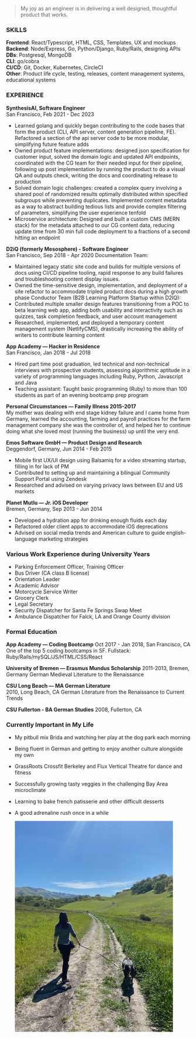 > My joy as an engineer is in delivering a well designed, thoughtful product that works.

### SKILLS
**Frontend**: React/Typescript, HTML, CSS, Templates, UX and mockups  
**Backend**: Node/Express, Go, Python/Django, Ruby/Rails, designing APIs  
**DBs**: Postgresql, MongoDB  
**CLI**: go/cobra  
**CI/CD**: Git, Docker, Kubernetes, CircleCI  
**Other**: Product life cycle, testing, releases, content management systems, educational systems  

### EXPERIENCE
**SynthesisAI, Software Engineer**  
San Francisco, Feb 2021 - Dec 2023
- Learned golang and quickly began contributing to the code bases that form the product (CLI, API server, content generation pipeline, FE). Refactored a section of the api server code to be more modular, simplifying future feature adds
 - Owned product feature implementations: designed json specification for customer input, solved the domain logic and updated API endpoints, coordinated with the CG team for their needed input for their pipeline, following up post implementation by running the product to do a visual QA and outputs check, writing the docs and coordinating release to production
 - Solved domain logic challenges: created a complex query involving a shared pool of randomized results optimally distributed within specified subgroups while preventing duplicates. Implemented content metadata as a way to abstract building tedious lists and provide complex filtering of parameters, simplifying the user experience tenfold
 - Microservice architecture: Designed and built a custom CMS (MERN stack) for the metadata attached to our CG content data, reducing update time from 30 min full code deployment to a fractions of a second hitting an endpoint

**D2iQ (formerly Mesosphere) - Software Engineer**  
San Francisco, Sep 2018 - Apr 2020
Documentation Team:
 - Maintained legacy static site code and builds for multiple versions of docs using CI/CD pipeline tooling, rapid response to any build failures and troubleshooting content display issues.
 - Owned the time-sensitive design, implementation, and deployment of a site refactor to accommodate tripled product docs during a high growth phase
Conductor Team (B2B Learning Platform Startup within D2IQ):
 - Contributed multiple smaller design features transitioning from a POC to beta learning web app, adding both usability and interactivity such as quizzes, task completion feedback, and user account management
 - Researched, implemented, and deployed a temporary content management system (NetlifyCMS), drastically increasing the ability of writers to contribute learning content

**App Academy — Hacker in Residence**  
San Francisco, Jan 2018 - Jul 2018
 - Hired part time post graduation, led technical and non-technical interviews with prospective students, assessing algorithmic aptitude in a variety of programming languages including Ruby, Python, Javascript and Java
 - Teaching assistant: Taught basic programming (Ruby) to more than 100 students as part of an evening bootcamp prep program 
 
**Personal Circumstances — Family Illness 2015-2017**  
My mother was dealing with end stage kidney failure and I came home from Germany, learned the accounting, farming and payroll practices for the farm management company she was the controller of, and helped her to continue doing what she loved most (running the business) up until the very end.

**Emos Software GmbH — Product Design and Research**  
Deggendorf, Germany, Jun 2014 - Feb 2015
 - Mobile first UX/UI design using Balsamiq for a video streaming startup, filling in for lack of PM
 - Contributed to setting up and maintaining a bilingual Community Support Portal using Zendesk
 - Researched and advised on varying privacy laws between EU and US markets

**Planet Mutlu — Jr. iOS Developer**  
Bremen, Germany, Sep 2013 - Jun 2014
 - Developed a hydration app for drinking enough fluids each day
 - Refactored older client apps to accommodate iOS deprecations
 - Advised on social media trends and American culture to guide english-language marketing strategies

### Various Work Experience during University Years
 - Parking Enforcement Officer, Training Officer
 - Bus Driver (CA class B license)
 - Orientation Leader
 - Academic Advisor
 - Motorcycle Service Writer
 - Grocery Clerk
 - Legal Secretary
 - Security Dispatcher for Santa Fe Springs Swap Meet
 - Ambulance Dispatcher for Falck, LA and Orange County division

### Formal Education
**App Academy — Coding Bootcamp**
Oct 2017 - Jan 2018, San Francisco, CA
One of the top 5 coding bootcamps in SF. Fullstack: Ruby/Rails/mySQL/JS/HTML/CSS/React

**University of Bremen — Erasmus Mundus Scholarship** 
2011-2013, Bremen, Germany
German Medieval Literature to the Renaissance

**CSU Long Beach — MA German Literature**  
2010, Long Beach, CA
German Literature from the Renaissance to Current Trends

**CSU Fullerton - BA German Studies**
2008, Fullerton, CA

### Currently Important in My Life
- My pitbull mix Brida and watching her play at the dog park each morning 
- Being fluent in German and getting to enjoy another culture alongside my own 
- GrassRoots Crossfit Berkeley and Flux Vertical Theatre for dance and fitness 
- Successfully growing tasty veggies in the challenging Bay Area microclimate 
- Learning to bake french patisserie and other difficult desserts
- A good adrenaline rush once in a while


    ![brida hike](/images/brida_hike.jpeg)